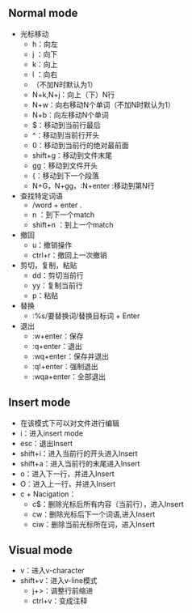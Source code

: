 
## Normal mode

- 光标移动
	- h：向左
	- j ：向下
	- k：向上
	- l ：向右
	- （不加N时默认为1）
	- N+k,N+j：向上（下）N行
	- N+w：向右移动N个单词（不加N时默认为1）
	- N+b：向左移动N个单词
	- $：移动到当前行最后
	- ^：移动到当前行开头
	- 0：移动到当前行的绝对最前面
	- shift+g：移动到文件末尾
	- gg：移动到文件开头
	- {：移动到下一个段落
	- N+G，N+gg，:N+enter :移动到第N行
- 查找特定词语
	- /word + enter . 
	- n ：到下一个match
	- shift+n ：到上一个match
- 撤回
	-  u：撤销操作
	- ctrl+r：撤回上一次撤销
- 剪切，复制，粘贴
	- dd：剪切当前行
	- yy：复制当前行
	- p：粘贴
- 替换
	- :%s/要替换词/替换目标词 + Enter
- 退出
	- :w+enter：保存
	- :q+enter：退出
	- :wq+enter：保存并退出
	- :q!+enter：强制退出
	- :wqa+enter：全部退出
## Insert mode

- 在该模式下可以对文件进行编辑
- i：进入insert mode
- esc：退出Insert
- shift+i：进入当前行的开头进入Insert
- shift+a：进入当前行的末尾进入Insert
- o：进入下一行，并进入Insert
- O：进入上一行，并进入Insert
- c + Nacigation：
	- c$：删除光标后所有内容（当前行），进入Insert
	- cw：删除光标后下一个词语,进入Insert
	- ciw：删除当前光标所在词，进入Insert

## Visual mode

- v：进入v-character
- shift+v：进入v-line模式
	-  j+>：调整行前缩进
	- ctrl+v：变成注释